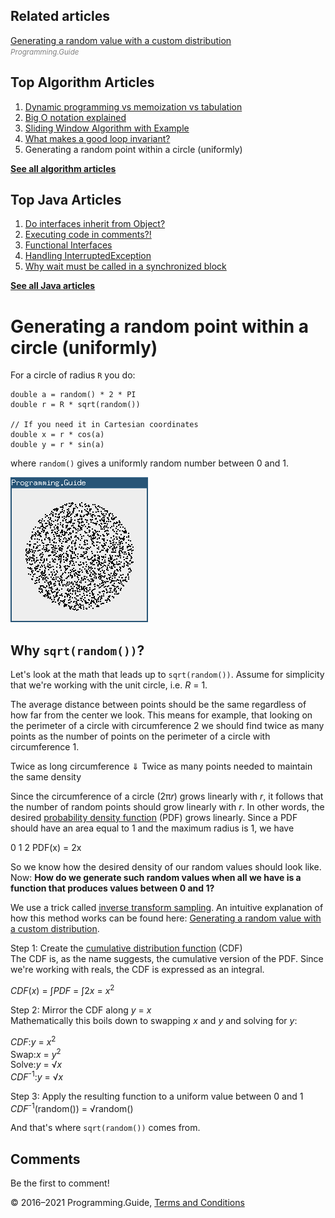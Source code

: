 



## Related articles

[Generating a random value with a custom distribution](generate-random-value-with-distribution.html)  
<span style="color: grey; font-style: italic; font-size: smaller">Programming.Guide</span>

## Top Algorithm Articles

1.  [Dynamic programming vs memoization vs tabulation](dynamic-programming-vs-memoization-vs-tabulation.html)
2.  [Big O notation explained](big-o-notation-explained.html)
3.  [Sliding Window Algorithm with Example](sliding-window-example.html)
4.  [What makes a good loop invariant?](what-makes-a-good-loop-invariant.html)
5.  Generating a random point within a circle (uniformly)

[**See all algorithm articles**](algorithms.html)



## Top Java Articles

1.  [Do interfaces inherit from Object?](java/do-interfaces-inherit-from-object.html)
2.  [Executing code in comments?!](java/executing-code-in-comments.html)
3.  [Functional Interfaces](java/functional-interfaces.html)
4.  [Handling InterruptedException](java/handling-interrupted-exceptions.html)
5.  [Why wait must be called in a synchronized block](java/why-wait-must-be-in-synchronized.html)

[**See all Java articles**](java/index.html)

# Generating a random point within a circle (uniformly)

For a circle of radius `R` you do:

    double a = random() * 2 * PI
    double r = R * sqrt(random())

    // If you need it in Cartesian coordinates
    double x = r * cos(a)
    double y = r * sin(a)

where `random()` gives a uniformly random number between 0 and 1.

![Screenshot of many random points](random-point-within-circle/demo-screenshot.png)

## Why `sqrt(random())`?

Let's look at the math that leads up to `sqrt(random())`. Assume for simplicity that we're working with the unit circle, i.e. *R* = 1.

The average distance between points should be the same regardless of how far from the center we look. This means for example, that looking on the perimeter of a circle with circumference 2 we should find twice as many points as the number of points on the perimeter of a circle with circumference 1.

Twice as long circumference ⇓ Twice as many points needed to maintain the same density

Since the circumference of a circle (2π*r*) grows linearly with _r_, it follows that the number of random points should grow linearly with _r_. In other words, the desired [probability density function](https://en.wikipedia.org/wiki/Probability_density_function) (PDF) grows linearly. Since a PDF should have an area equal to 1 and the maximum radius is 1, we have

0 1 2 PDF(x) = 2x

So we know how the desired density of our random values should look like. Now: **How do we generate such random values when all we have is a function that produces values between 0 and 1?**

We use a trick called [inverse transform sampling](https://en.wikipedia.org/wiki/Inverse_transform_sampling). An intuitive explanation of how this method works can be found here: [Generating a random value with a custom distribution](generate-random-value-with-distribution.html).

Step 1: Create the [cumulative distribution function](https://en.wikipedia.org/wiki/Cumulative_distribution_function) (CDF)  
The CDF is, as the name suggests, the cumulative version of the PDF. Since we're working with reals, the CDF is expressed as an integral.

_CDF_(_x_) = ∫*PDF* = ∫2*x* = _x_<sup>2</sup>

Step 2: Mirror the CDF along _y_ = _x_  
Mathematically this boils down to swapping _x_ and _y_ and solving for _y_:

<span class="row-label">_CDF_:</span>_y_ = _x_<sup>2</sup>  
<span class="row-label">Swap:</span>_x_ = _y_<sup>2</sup>  
<span class="row-label">Solve:</span>_y_ = √*x*  
<span class="row-label">_CDF_<sup>-1</sup>:</span>_y_ = √*x*

Step 3: Apply the resulting function to a uniform value between 0 and 1  
_CDF_<sup>-1</sup>(random()) = √random()

And that's where `sqrt(random())` comes from.

## Comments

Be the first to comment!

© 2016–2021 Programming.Guide, [Terms and Conditions](terms-and-conditions.html)
